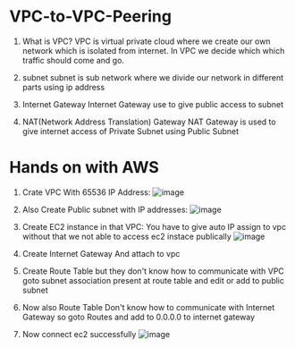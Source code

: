 # VPC-to-VPC-Peering

1. What is VPC?
VPC is virtual private cloud where we create our own network which is isolated from internet. In VPC we decide which which traffic should come and go.

2. subnet
subnet is sub network where we divide our network in different parts using ip address

3. Internet Gateway
Internet Gateway use to give public access to subnet

4. NAT(Network Address Translation) Gateway
NAT Gateway is used to give internet access of Private Subnet using Public Subnet

# Hands on with AWS

1. Crate VPC With 65536 IP Address:
![image](https://github.com/shubhamkale119/VPC-to-VPC-Peering/assets/128287182/94d7d7c7-489a-4daf-831c-2a6338e204e7)

2. Also Create Public subnet with IP addresses:
![image](https://github.com/shubhamkale119/VPC-to-VPC-Peering/assets/128287182/8778d542-e569-4aa8-a999-97c0c558056b)

3. Create EC2 instance in that VPC: You have to give auto IP assign to vpc without that we not able to access ec2 instace publically
![image](https://github.com/shubhamkale119/VPC-to-VPC-Peering/assets/128287182/0821f1d5-e6b9-44b6-b992-031584030832)

4. Create Internet Gateway And attach to vpc
5. Create Route Table but they don't know how to communicate with VPC goto subnet association present at route table and edit or add to public subnet
6. Now also Route Table Don't know how to communicate with Internet Gateway so  goto Routes and add to 0.0.0.0 to internet gateway

7. Now connect ec2 successfully
![image](https://github.com/shubhamkale119/VPC-to-VPC-Peering/assets/128287182/1f8f80a0-52bb-43a6-a57a-2547b0dd90e3)




